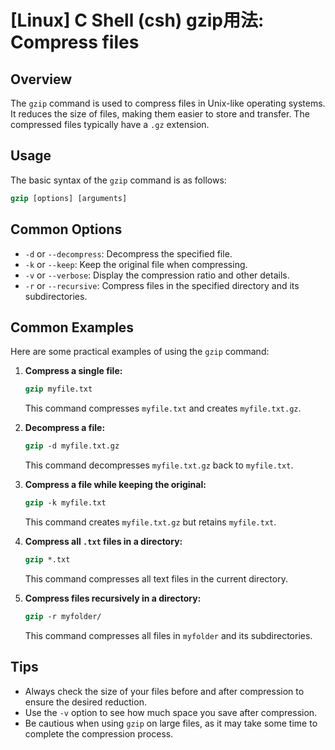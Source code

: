 # [Linux] C Shell (csh) gzip用法: Compress files

## Overview
The `gzip` command is used to compress files in Unix-like operating systems. It reduces the size of files, making them easier to store and transfer. The compressed files typically have a `.gz` extension.

## Usage
The basic syntax of the `gzip` command is as follows:

```csh
gzip [options] [arguments]
```

## Common Options
- `-d` or `--decompress`: Decompress the specified file.
- `-k` or `--keep`: Keep the original file when compressing.
- `-v` or `--verbose`: Display the compression ratio and other details.
- `-r` or `--recursive`: Compress files in the specified directory and its subdirectories.

## Common Examples
Here are some practical examples of using the `gzip` command:

1. **Compress a single file:**
   ```csh
   gzip myfile.txt
   ```
   This command compresses `myfile.txt` and creates `myfile.txt.gz`.

2. **Decompress a file:**
   ```csh
   gzip -d myfile.txt.gz
   ```
   This command decompresses `myfile.txt.gz` back to `myfile.txt`.

3. **Compress a file while keeping the original:**
   ```csh
   gzip -k myfile.txt
   ```
   This command creates `myfile.txt.gz` but retains `myfile.txt`.

4. **Compress all `.txt` files in a directory:**
   ```csh
   gzip *.txt
   ```
   This command compresses all text files in the current directory.

5. **Compress files recursively in a directory:**
   ```csh
   gzip -r myfolder/
   ```
   This command compresses all files in `myfolder` and its subdirectories.

## Tips
- Always check the size of your files before and after compression to ensure the desired reduction.
- Use the `-v` option to see how much space you save after compression.
- Be cautious when using `gzip` on large files, as it may take some time to complete the compression process.